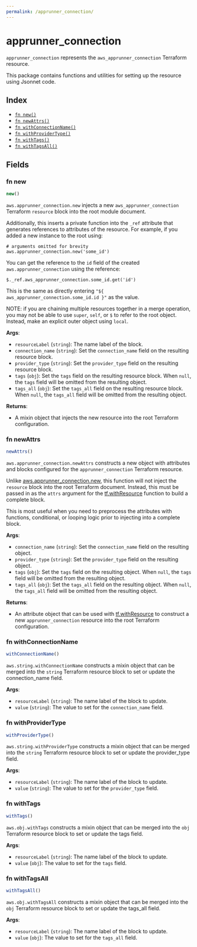 ```yaml
---
permalink: /apprunner_connection/
---
```


# apprunner_connection

`apprunner_connection` represents the `aws_apprunner_connection` Terraform resource.



This package contains functions and utilities for setting up the resource using Jsonnet code.


## Index

* [`fn new()`](#fn-new)
* [`fn newAttrs()`](#fn-newattrs)
* [`fn withConnectionName()`](#fn-withconnectionname)
* [`fn withProviderType()`](#fn-withprovidertype)
* [`fn withTags()`](#fn-withtags)
* [`fn withTagsAll()`](#fn-withtagsall)

## Fields

### fn new

```ts
new()
```


`aws.apprunner_connection.new` injects a new `aws_apprunner_connection` Terraform `resource`
block into the root module document.

Additionally, this inserts a private function into the `_ref` attribute that generates references to attributes of the
resource. For example, if you added a new instance to the root using:

    # arguments omitted for brevity
    aws.apprunner_connection.new('some_id')

You can get the reference to the `id` field of the created `aws.apprunner_connection` using the reference:

    $._ref.aws_apprunner_connection.some_id.get('id')

This is the same as directly entering `"${ aws_apprunner_connection.some_id.id }"` as the value.

NOTE: if you are chaining multiple resources together in a merge operation, you may not be able to use `super`, `self`,
or `$` to refer to the root object. Instead, make an explicit outer object using `local`.

**Args**:
  - `resourceLabel` (`string`): The name label of the block.
  - `connection_name` (`string`): Set the `connection_name` field on the resulting resource block.
  - `provider_type` (`string`): Set the `provider_type` field on the resulting resource block.
  - `tags` (`obj`): Set the `tags` field on the resulting resource block. When `null`, the `tags` field will be omitted from the resulting object.
  - `tags_all` (`obj`): Set the `tags_all` field on the resulting resource block. When `null`, the `tags_all` field will be omitted from the resulting object.

**Returns**:
- A mixin object that injects the new resource into the root Terraform configuration.


### fn newAttrs

```ts
newAttrs()
```


`aws.apprunner_connection.newAttrs` constructs a new object with attributes and blocks configured for the `apprunner_connection`
Terraform resource.

Unlike [aws.apprunner_connection.new](#fn-new), this function will not inject the `resource`
block into the root Terraform document. Instead, this must be passed in as the `attrs` argument for the
[tf.withResource](https://github.com/tf-libsonnet/core/tree/main/docs#fn-withresource) function to build a complete block.

This is most useful when you need to preprocess the attributes with functions, conditional, or looping logic prior to
injecting into a complete block.

**Args**:
  - `connection_name` (`string`): Set the `connection_name` field on the resulting object.
  - `provider_type` (`string`): Set the `provider_type` field on the resulting object.
  - `tags` (`obj`): Set the `tags` field on the resulting object. When `null`, the `tags` field will be omitted from the resulting object.
  - `tags_all` (`obj`): Set the `tags_all` field on the resulting object. When `null`, the `tags_all` field will be omitted from the resulting object.

**Returns**:
  - An attribute object that can be used with [tf.withResource](https://github.com/tf-libsonnet/core/tree/main/docs#fn-withresource) to construct a new `apprunner_connection` resource into the root Terraform configuration.


### fn withConnectionName

```ts
withConnectionName()
```

`aws.string.withConnectionName` constructs a mixin object that can be merged into the `string`
Terraform resource block to set or update the connection_name field.



**Args**:
  - `resourceLabel` (`string`): The name label of the block to update.
  - `value` (`string`): The value to set for the `connection_name` field.


### fn withProviderType

```ts
withProviderType()
```

`aws.string.withProviderType` constructs a mixin object that can be merged into the `string`
Terraform resource block to set or update the provider_type field.



**Args**:
  - `resourceLabel` (`string`): The name label of the block to update.
  - `value` (`string`): The value to set for the `provider_type` field.


### fn withTags

```ts
withTags()
```

`aws.obj.withTags` constructs a mixin object that can be merged into the `obj`
Terraform resource block to set or update the tags field.



**Args**:
  - `resourceLabel` (`string`): The name label of the block to update.
  - `value` (`obj`): The value to set for the `tags` field.


### fn withTagsAll

```ts
withTagsAll()
```

`aws.obj.withTagsAll` constructs a mixin object that can be merged into the `obj`
Terraform resource block to set or update the tags_all field.



**Args**:
  - `resourceLabel` (`string`): The name label of the block to update.
  - `value` (`obj`): The value to set for the `tags_all` field.
